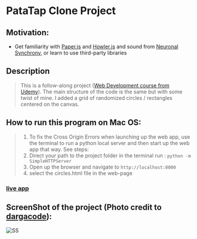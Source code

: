 # PataTap Clone Project 
## Motivation:
 * Get familiarity with [Paper.js](http://paperjs.org/) and [Howler.js](https://howlerjs.com/) 
  and sound from [Neuronal Synchrony](https://github.com/jonobr1/Neuronal-Synchrony), or learn to use third-party libraries
## Description
> This is a follow-along project ([Web Development course from Udemy](https://www.udemy.com/the-web-developer-bootcamp/)).
> The main structure of the code is the same but with some twist of mine. I added a grid of randomized 
> circles / rectangles centered on the canvas. 
## How to run this program on Mac OS: 
>  1. To fix the Cross Origin Errors when launching up the web app, use the terminal to run a python local server and then start up the web app that way. See steps:
>  2. Direct your path to the project folder in the terminal run : 
>  ```python -m SimpleHTTPServer```
>  3. Open up the browser and navigate to ```http://localhost:8000```
>  4. select the circles.html file in the web-page

### [live app](https://codepen.io/kaiLiGit/project/editor/DnYJMz#0)
    
## ScreenShot of the project (Photo credit to [dargacode](http://blog.dargacode.com/post/142158552726/patatap-clone-project)): 
![SS](http://78.media.tumblr.com/f326a36336b2c7fc76ee5bafed4dbef8/tumblr_inline_o51imkn2371tvc5hi_1280.png)
